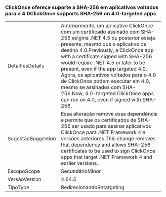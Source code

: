 ### <a name="clickonce-supports-sha-256-on-40-targeted-apps"></a><span data-ttu-id="aa3db-101">ClickOnce oferece suporte a SHA-256 em aplicativos voltados para o 4.0</span><span class="sxs-lookup"><span data-stu-id="aa3db-101">ClickOnce supports SHA-256 on 4.0-targeted apps</span></span>

|   |   |
|---|---|
|<span data-ttu-id="aa3db-102">Detalhes</span><span class="sxs-lookup"><span data-stu-id="aa3db-102">Details</span></span>|<span data-ttu-id="aa3db-103">Anteriormente, um aplicativo ClickOnce com um certificado assinado com SHA-256 exigiria .NET 4.5 ou posterior esteja presente, mesmo que o aplicativo de destino 4.0.</span><span class="sxs-lookup"><span data-stu-id="aa3db-103">Previously, a ClickOnce app with a certificate signed with SHA-256 would require .NET 4.5 or later to be present, even if the app targeted 4.0.</span></span> <span data-ttu-id="aa3db-104">Agora, os aplicativos voltados para o 4.0 de ClickOnce podem executar em 4.0, mesmo se assinados com SHA-256.</span><span class="sxs-lookup"><span data-stu-id="aa3db-104">Now, 4.0-targeted ClickOnce apps can run on 4.0, even if signed with SHA-256.</span></span>|
|<span data-ttu-id="aa3db-105">Sugestão</span><span class="sxs-lookup"><span data-stu-id="aa3db-105">Suggestion</span></span>|<span data-ttu-id="aa3db-106">Essa alteração remove essa dependência e permite que os certificados de SHA-256 ser usado para assinar aplicativos ClickOnce para .NET Framework 4 e versões anteriores.</span><span class="sxs-lookup"><span data-stu-id="aa3db-106">This change removes that dependency and allows SHA-256 certificates to be used to sign ClickOnce apps that target .NET Framework 4 and earlier versions.</span></span>|
|<span data-ttu-id="aa3db-107">Escopo</span><span class="sxs-lookup"><span data-stu-id="aa3db-107">Scope</span></span>|<span data-ttu-id="aa3db-108">Secundário</span><span class="sxs-lookup"><span data-stu-id="aa3db-108">Minor</span></span>|
|<span data-ttu-id="aa3db-109">Versão</span><span class="sxs-lookup"><span data-stu-id="aa3db-109">Version</span></span>|<span data-ttu-id="aa3db-110">4.6</span><span class="sxs-lookup"><span data-stu-id="aa3db-110">4.6</span></span>|
|<span data-ttu-id="aa3db-111">Tipo</span><span class="sxs-lookup"><span data-stu-id="aa3db-111">Type</span></span>|<span data-ttu-id="aa3db-112">Redirecionando</span><span class="sxs-lookup"><span data-stu-id="aa3db-112">Retargeting</span></span>|

